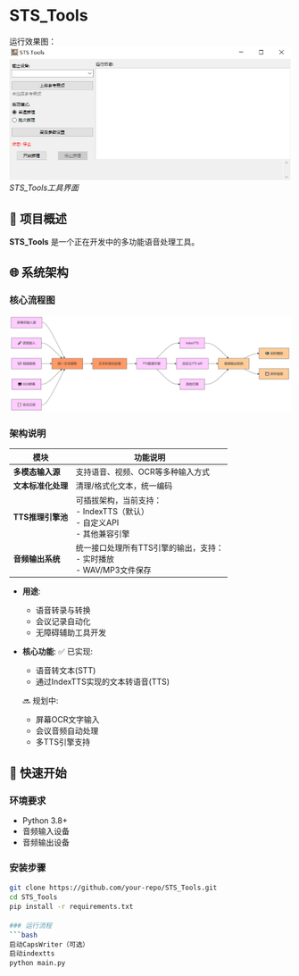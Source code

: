 # STS_Tools
运行效果图：
![工具界面](Example.PNG)  
*STS_Tools工具界面*

## 📖 项目概述
**STS_Tools** 是一个正在开发中的多功能语音处理工具。




## 🌐 系统架构

### 核心流程图
![架构图](STS_Tools_update.png)

### 架构说明
| **模块**         | **功能说明**                                                                 |
|------------------|----------------------------------------------------------------------------|
| **多模态输入源**  | 支持语音、视频、OCR等多种输入方式                                           |
| **文本标准化处理** | 清理/格式化文本，统一编码                                                   |
| **TTS推理引擎池** | 可插拔架构，当前支持：<br>- IndexTTS（默认）<br>- 自定义API<br>- 其他兼容引擎 |
| **音频输出系统**  | 统一接口处理所有TTS引擎的输出，支持：<br>- 实时播放<br>- WAV/MP3文件保存      |

- **用途**:
  - 语音转录与转换
  - 会议记录自动化
  - 无障碍辅助工具开发

- **核心功能**:
  ✅ 已实现:
  - 语音转文本(STT)
  - 通过IndexTTS实现的文本转语音(TTS)
  
  🔜 规划中:
  - 屏幕OCR文字输入
  - 会议音频自动处理
  - 多TTS引擎支持

## 🚀 快速开始

### 环境要求
- Python 3.8+
- 音频输入设备
- 音频输出设备

### 安装步骤
```bash
git clone https://github.com/your-repo/STS_Tools.git
cd STS_Tools
pip install -r requirements.txt

### 运行流程
```bash
启动CapsWriter（可选）
启动indextts
python main.py
